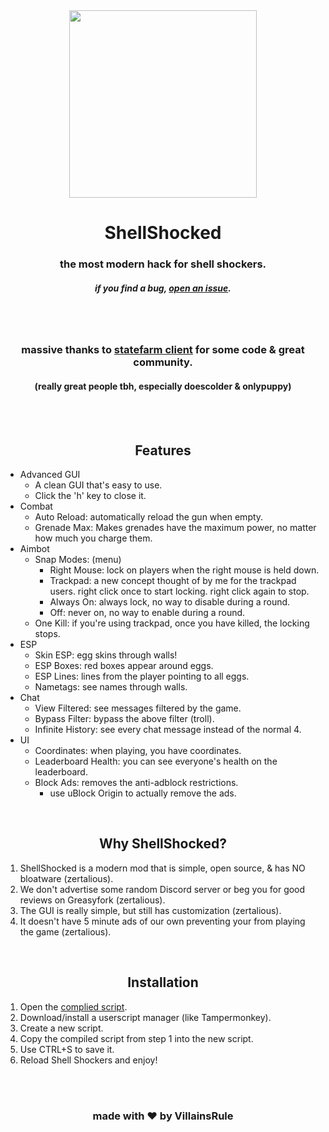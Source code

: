 <div align="center">
    <img src="https://i.imgur.com/uGszEV2.png" height="300">
    <h1>ShellShocked</h1>
    <h3>the most modern hack for shell shockers.</h3>
    <h5>if you find a bug, <a href="https://github.com/VillainsRule/ShellShocked/issues">open an issue</a>.</h5>
</div>

<br>
<br>
<h3 align='center'>massive thanks to <a href='https://github.com/Hydroflame522/StateFarmClient'>statefarm client</a> for some code & great community.</h3>
<h4 align='center'>(really great people tbh, especially doescolder & onlypuppy)</h4>
<br>
<br>

<h2 align="center">Features</h2>

- Advanced GUI
    - A clean GUI that's easy to use.
    - Click the 'h' key to close it.
- Combat
    - Auto Reload: automatically reload the gun when empty.
    - Grenade Max: Makes grenades have the maximum power, no matter how much you charge them.
- Aimbot
    - Snap Modes: (menu)
        - Right Mouse: lock on players when the right mouse is held down.
        - Trackpad: a new concept thought of by me for the trackpad users. right click once to start locking. right click again to stop.
        - Always On: always lock, no way to disable during a round.
        - Off: never on, no way to enable during a round.
    - One Kill: if you're using trackpad, once you have killed, the locking stops.
- ESP
    - Skin ESP: egg skins through walls!
    - ESP Boxes: red boxes appear around eggs.
    - ESP Lines: lines from the player pointing to all eggs.
    - Nametags: see names through walls.
- Chat
    - View Filtered: see messages filtered by the game.
    - Bypass Filter: bypass the above filter (troll).
    - Infinite History: see every chat message instead of the normal 4.
- UI
    - Coordinates: when playing, you have coordinates.
    - Leaderboard Health: you can see everyone's health on the leaderboard.
    - Block Ads: removes the anti-adblock restrictions.
        - use uBlock Origin to actually remove the ads.

<br>
<h2 align="center">Why ShellShocked?</h2>

1. ShellShocked is a modern mod that is simple, open source, & has NO bloatware (zertalious).
2. We don't advertise some random Discord server or beg you for good reviews on Greasyfork (zertalious).
3. The GUI is really simple, but still has customization (zertalious).
4. It doesn't have 5 minute ads of our own preventing your from playing the game (zertalious).

<br>
<h2 align="center">Installation</h2>

1. Open the [complied script](https://raw.githubusercontent.com/VillainsRule/ShellShocked/master/dist/shellshocked.user.js).
2. Download/install a userscript manager (like Tampermonkey).
3. Create a new script.
4. Copy the compiled script from step 1 into the new script.
5. Use CTRL+S to save it.
6. Reload Shell Shockers and enjoy!

<br>
<br>
<h3 align="center">made with ❤️ by VillainsRule</h3>
